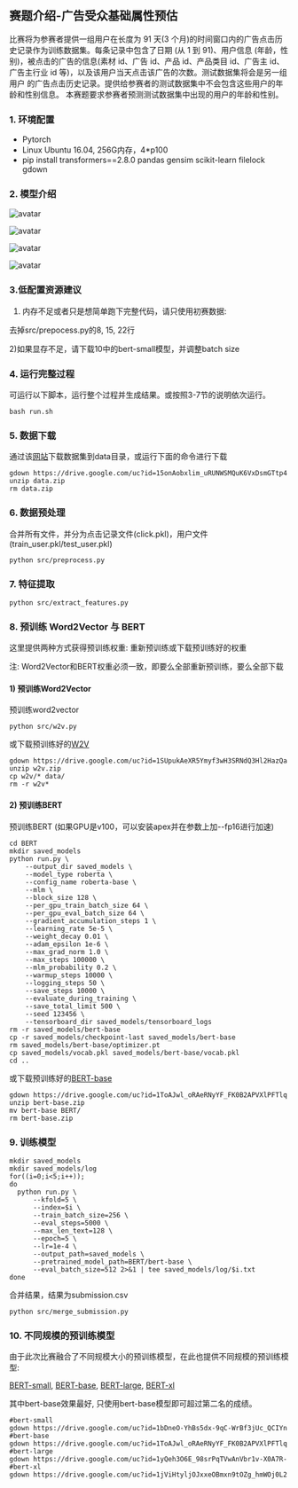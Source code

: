 ## 赛题介绍-广告受众基础属性预估

比赛将为参赛者提供一组用户在长度为 91 天(3 个月)的时间窗口内的广告点击历史记录作为训练数据集。每条记录中包含了日期 (从 1 到 91)、用户信息 (年龄，性别)，被点击的广告的信息(素材 id、广告 id、产品 id、产品类目 id、广告主 id、广告主行业 id 等)，以及该用户当天点击该广告的次数。测试数据集将会是另一组用户 的广告点击历史记录。提供给参赛者的测试数据集中不会包含这些用户的年龄和性别信息。 本赛题要求参赛者预测测试数据集中出现的用户的年龄和性别。

### 1. 环境配置

- Pytorch
- Linux Ubuntu 16.04, 256G内存，4*p100
- pip install transformers==2.8.0 pandas gensim scikit-learn filelock gdown

### 2. 模型介绍

![avatar](picture/model.png)

![avatar](picture/mlm.png)

![avatar](picture/fusion-layer.png)

![avatar](picture/output.png)

### 3.低配置资源建议

1) 内存不足或者只是想简单跑下完整代码，请只使用初赛数据:

去掉src/prepocess.py的8, 15, 22行

2)如果显存不足，请下载10中的bert-small模型，并调整batch size

### 4. 运行完整过程

可运行以下脚本，运行整个过程并生成结果。或按照3-7节的说明依次运行。

```shell
bash run.sh
```

### 5. 数据下载

通过该[网站](https://drive.google.com/file/d/15onAobxlim_uRUNWSMQuK6VxDsmGTtp4/view?usp=sharing)下载数据集到data目录，或运行下面的命令进行下载

```shell
gdown https://drive.google.com/uc?id=15onAobxlim_uRUNWSMQuK6VxDsmGTtp4
unzip data.zip 
rm data.zip
```

### 6. 数据预处理

合并所有文件，并分为点击记录文件(click.pkl)，用户文件(train_user.pkl/test_user.pkl)

```
python src/preprocess.py
```

### 7. 特征提取

```shell
python src/extract_features.py
```

### 8. 预训练 Word2Vector 与 BERT

这里提供两种方式获得预训练权重: 重新预训练或下载预训练好的权重 

注: Word2Vector和BERT权重必须一致，即要么全部重新预训练，要么全部下载

#### 1) 预训练Word2Vector

预训练word2vector

```shell
python src/w2v.py
```

或下载预训练好的[W2V](https://drive.google.com/file/d/1SUpukAeXR5Ymyf3wH3SRNdQ3Hl2HazQa/view?usp=sharing)

```shell
gdown https://drive.google.com/uc?id=1SUpukAeXR5Ymyf3wH3SRNdQ3Hl2HazQa
unzip w2v.zip 
cp w2v/* data/
rm -r w2v*
```

#### 2) 预训练BERT

预训练BERT (如果GPU是v100，可以安装apex并在参数上加--fp16进行加速)

```shell
cd BERT
mkdir saved_models
python run.py \
    --output_dir saved_models \
    --model_type roberta \
    --config_name roberta-base \
    --mlm \
    --block_size 128 \
    --per_gpu_train_batch_size 64 \
    --per_gpu_eval_batch_size 64 \
    --gradient_accumulation_steps 1 \
    --learning_rate 5e-5 \
    --weight_decay 0.01 \
    --adam_epsilon 1e-6 \
    --max_grad_norm 1.0 \
    --max_steps 100000 \
    --mlm_probability 0.2 \
    --warmup_steps 10000 \
    --logging_steps 50 \
    --save_steps 10000 \
    --evaluate_during_training \
    --save_total_limit 500 \
    --seed 123456 \
    --tensorboard_dir saved_models/tensorboard_logs    
rm -r saved_models/bert-base    
cp -r saved_models/checkpoint-last saved_models/bert-base
rm saved_models/bert-base/optimizer.pt
cp saved_models/vocab.pkl saved_models/bert-base/vocab.pkl
cd ..
```

或下载预训练好的[BERT-base](https://drive.google.com/file/d/1ToAJwl_oRAeRNyYF_FK0B2APVXlPFTlq/view?usp=sharing)

```shell
gdown https://drive.google.com/uc?id=1ToAJwl_oRAeRNyYF_FK0B2APVXlPFTlq
unzip bert-base.zip
mv bert-base BERT/
rm bert-base.zip
```

### 9. 训练模型

```shell
mkdir saved_models
mkdir saved_models/log
for((i=0;i<5;i++));  
do  
  python run.py \
      --kfold=5 \
      --index=$i \
      --train_batch_size=256 \
      --eval_steps=5000 \
      --max_len_text=128 \
      --epoch=5 \
      --lr=1e-4 \
      --output_path=saved_models \
      --pretrained_model_path=BERT/bert-base \
      --eval_batch_size=512 2>&1 | tee saved_models/log/$i.txt
done  
```

合并结果，结果为submission.csv

```shell
python src/merge_submission.py
```

### 10. 不同规模的预训练模型

由于此次比赛融合了不同规模大小的预训练模型，在此也提供不同规模的预训练模型: 

[BERT-small](https://drive.google.com/file/d/1bDneO-YhBs5dx-9qC-WrBf3jUc_QCIYn/view?usp=sharing), [BERT-base](https://drive.google.com/file/d/1ToAJwl_oRAeRNyYF_FK0B2APVXlPFTlq/view?usp=sharing), [BERT-large](https://drive.google.com/file/d/1yQeh3O6E_98srPqTVwAnVbr1v-X0A7R-/view?usp=sharing), [BERT-xl](https://drive.google.com/file/d/1jViHtyljOJxxeOBmxn9tOZg_hmWOj0L2/view?usp=sharing)

其中bert-base效果最好, 只使用bert-base模型即可超过第二名的成绩。

```shell
#bert-small
gdown https://drive.google.com/uc?id=1bDneO-YhBs5dx-9qC-WrBf3jUc_QCIYn
#bert-base
gdown https://drive.google.com/uc?id=1ToAJwl_oRAeRNyYF_FK0B2APVXlPFTlq
#bert-large
gdown https://drive.google.com/uc?id=1yQeh3O6E_98srPqTVwAnVbr1v-X0A7R-
#bert-xl
gdown https://drive.google.com/uc?id=1jViHtyljOJxxeOBmxn9tOZg_hmWOj0L2
```
